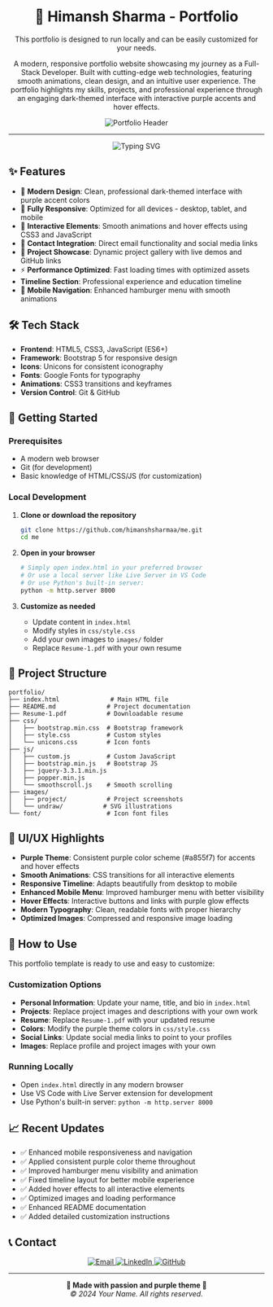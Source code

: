 <h1 align="center">🚀 Himansh Sharma - Portfolio</h1>

<p align="center">
  This portfolio is designed to run locally and can be easily customized for your needs.
</p>

<p align="center">
  A modern, responsive portfolio website showcasing my journey as a Full-Stack Developer. Built with cutting-edge web technologies, featuring smooth animations, clean design, and an intuitive user experience. The portfolio highlights my skills, projects, and professional experience through an engaging dark-themed interface with interactive purple accents and hover effects.
</p>

<div align="center">
    <img src="https://github.com/himanshsharmaa/me/blob/main/images/project/project-image.png?raw=true" alt="Portfolio Header" />
</div>

------

<p align="center">
  <img src="https://readme-typing-svg.herokuapp.com?font=Fira+Code&size=22&pause=1000&color=a855f7&center=true&vCenter=true&width=435&lines=Full-Stack+Developer;Creative+Problem+Solver;Modern+Web+Technologies;Always+Learning" alt="Typing SVG">
</p>

## ✨ Features

- 🎨 **Modern Design**: Clean, professional dark-themed interface with purple accent colors
- 📱 **Fully Responsive**: Optimized for all devices - desktop, tablet, and mobile
- 🚀 **Interactive Elements**: Smooth animations and hover effects using CSS3 and JavaScript
- 📧 **Contact Integration**: Direct email functionality and social media links
- 🎯 **Project Showcase**: Dynamic project gallery with live demos and GitHub links
- ⚡ **Performance Optimized**: Fast loading times with optimized assets
-  **Timeline Section**: Professional experience and education timeline
- 📱 **Mobile Navigation**: Enhanced hamburger menu with smooth animations

## 🛠️ Tech Stack

- **Frontend**: HTML5, CSS3, JavaScript (ES6+)
- **Framework**: Bootstrap 5 for responsive design
- **Icons**: Unicons for consistent iconography
- **Fonts**: Google Fonts for typography
- **Animations**: CSS3 transitions and keyframes
- **Version Control**: Git & GitHub

## 🚀 Getting Started

### Prerequisites
- A modern web browser
- Git (for development)
- Basic knowledge of HTML/CSS/JS (for customization)

### Local Development
1. **Clone or download the repository**
   ```bash
   git clone https://github.com/himanshsharmaa/me.git
   cd me
   ```

2. **Open in your browser**
   ```bash
   # Simply open index.html in your preferred browser
   # Or use a local server like Live Server in VS Code
   # Or use Python's built-in server:
   python -m http.server 8000
   ```

3. **Customize as needed**
   - Update content in `index.html`
   - Modify styles in `css/style.css`
   - Add your own images to `images/` folder
   - Replace `Resume-1.pdf` with your own resume

## 📁 Project Structure

```
portfolio/
├── index.html              # Main HTML file
├── README.md              # Project documentation
├── Resume-1.pdf           # Downloadable resume
├── css/
│   ├── bootstrap.min.css  # Bootstrap framework
│   ├── style.css          # Custom styles
│   └── unicons.css        # Icon fonts
├── js/
│   ├── custom.js          # Custom JavaScript
│   ├── bootstrap.min.js   # Bootstrap JS
│   ├── jquery-3.3.1.min.js
│   ├── popper.min.js
│   └── smoothscroll.js    # Smooth scrolling
├── images/
│   ├── project/           # Project screenshots
│   └── undraw/           # SVG illustrations
└── font/                  # Icon font files
```

## 🎨 UI/UX Highlights

- **Purple Theme**: Consistent purple color scheme (#a855f7) for accents and hover effects
- **Smooth Animations**: CSS transitions for all interactive elements
- **Responsive Timeline**: Adapts beautifully from desktop to mobile
- **Enhanced Mobile Menu**: Improved hamburger menu with better visibility
- **Hover Effects**: Interactive buttons and links with purple glow effects
- **Modern Typography**: Clean, readable fonts with proper hierarchy
- **Optimized Images**: Compressed and responsive image loading

## 🔧 How to Use

This portfolio template is ready to use and easy to customize:

### Customization Options
- **Personal Information**: Update your name, title, and bio in `index.html`
- **Projects**: Replace project images and descriptions with your own work
- **Resume**: Replace `Resume-1.pdf` with your updated resume
- **Colors**: Modify the purple theme colors in `css/style.css`
- **Social Links**: Update social media links to point to your profiles
- **Images**: Replace profile and project images with your own

### Running Locally
- Open `index.html` directly in any modern browser
- Use VS Code with Live Server extension for development
- Use Python's built-in server: `python -m http.server 8000`

## 📈 Recent Updates

- ✅ Enhanced mobile responsiveness and navigation
- ✅ Applied consistent purple color theme throughout
- ✅ Improved hamburger menu visibility and animation
- ✅ Fixed timeline layout for better mobile experience
- ✅ Added hover effects to all interactive elements
- ✅ Optimized images and loading performance
- ✅ Enhanced README documentation
- ✅ Added detailed customization instructions

## 📞 Contact

<div align="center">
  <a href="mailto:youremail@example.com">
    <img src="https://img.shields.io/badge/Email-D14836?style=for-the-badge&logo=gmail&logoColor=white" alt="Email">
  </a>
  <a href="https://linkedin.com/in/yourprofile" target="_blank">
    <img src="https://img.shields.io/badge/LinkedIn-0077B5?style=for-the-badge&logo=linkedin&logoColor=white" alt="LinkedIn">
  </a>
  <a href="https://github.com/yourusername" target="_blank">
    <img src="https://img.shields.io/badge/GitHub-100000?style=for-the-badge&logo=github&logoColor=white" alt="GitHub">
  </a>
</div>

---

<p align="center">
  <strong>💜 Made with passion and purple theme 💜</strong><br>
  <em>© 2024 Your Name. All rights reserved.</em>
</p>

